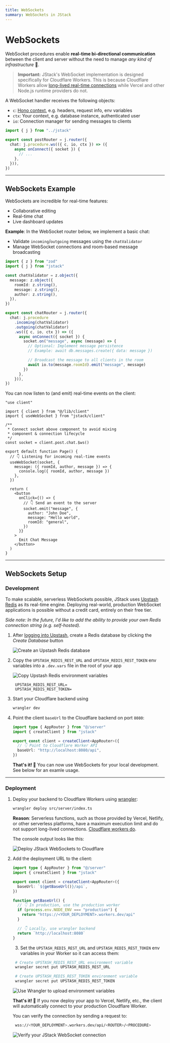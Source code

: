```yaml
---
title: WebSockets
summary: WebSockets in JStack
---
```


# WebSockets

WebSocket procedures enable **real-time bi-directional communication** between the client and server without the need to manage _any kind of infrastructure_ 🥳.

> **Important:** JStack's WebSocket implementation is designed specifically for Cloudflare Workers. This is because Cloudflare Workers allow [long-lived real-time connections](https://developers.cloudflare.com/workers/runtime-apis/websockets/) while Vercel and other Node.js runtime providers do not.

A WebSocket handler receives the following objects:

- `c`: [Hono context](https://hono.dev/docs/api/context), e.g. headers, request info, env variables
- `ctx`: Your context, e.g. database instance, authenticated user
- `io`: Connection manager for sending messages to clients

```ts {4}
import { j } from "../jstack"

export const postRouter = j.router({
  chat: j.procedure.ws(({ c, io, ctx }) => ({
    async onConnect({ socket }) {
      // ...
    },
  })),
})
```

---

## WebSockets Example

WebSockets are incredible for real-time features:

- Collaborative editing
- Real-time chat
- Live dashboard updates

**Example**: In the WebSocket router below, we implement a basic chat:

- Validate `incoming`/`outgoing` messages using the `chatValidator`
- Manage WebSocket connections and room-based message broadcasting

```ts server/routers/chat-router.ts /chatValidator/
import { z } from "zod"
import { j } from "jstack"

const chatValidator = z.object({
  message: z.object({
    roomId: z.string(),
    message: z.string(),
    author: z.string(),
  }),
})

export const chatRouter = j.router({
  chat: j.procedure
    .incoming(chatValidator)
    .outgoing(chatValidator)
    .ws(({ c, io, ctx }) => ({
      async onConnect({ socket }) {
        socket.on("message", async (message) => {
          // Optional: Implement message persistence
          // Example: await db.messages.create({ data: message })

          // Broadcast the message to all clients in the room
          await io.to(message.roomId).emit("message", message)
        })
      },
    })),
})
```

You can now listen to (and emit) real-time events on the client:

```tsx app/page.tsx {4,10,13-18,23-28}
"use client"

import { client } from "@/lib/client"
import { useWebSocket } from "jstack/client"

/**
 * Connect socket above component to avoid mixing
 * component & connection lifecycle
 */
const socket = client.post.chat.$ws()

export default function Page() {
  // 👇 Listening for incoming real-time events
  useWebSocket(socket, {
    message: ({ roomId, author, message }) => {
      console.log({ roomId, author, message })
    },
  })

  return (
    <button
      onClick={() => {
        // 👇 Send an event to the server
        socket.emit("message", {
          author: "John Doe",
          message: "Hello world",
          roomId: "general",
        })
      }}
    >
      Emit Chat Message
    </button>
  )
}
```

---

## WebSockets Setup

### Development

To make scalable, serverless WebSockets possible, JStack uses [Upstash Redis](https://upstash.com/) as its real-time engine. Deploying real-world, production WebSocket applications is possible without a credit card, entirely on their free tier.

_Side note: In the future, I'd like to add the ability to provide your own Redis connection string (e.g. self-hosted)._

1. After [logging into Upstash](https://upstash.com/), create a Redis database by clicking the _Create Database_ button

   <Frame>
     <Image src="/create-redis-db.png" alt="Create an Upstash Redis database" />
   </Frame>

2. Copy the `UPSTASH_REDIS_REST_URL` and `UPSTASH_REDIS_REST_TOKEN` env variables into a `.dev.vars` file in the root of your app

   <Frame>
     <Image src="/copy-redis-env-variables.png" alt="Copy Upstash Redis environment variables" />
   </Frame>

   ```plaintext .dev.vars
    UPSTASH_REDIS_REST_URL=
    UPSTASH_REDIS_REST_TOKEN=
   ```

3. Start your Cloudflare backend using

   ```bash Terminal
   wrangler dev
   ```

4. Point the client `baseUrl` to the Cloudflare backend on port `8080`:

   ```ts {5-6}
   import type { AppRouter } from "@/server"
   import { createClient } from "jstack"

   export const client = createClient<AppRouter>({
     // 👇 Point to Cloudflare Worker API
     baseUrl: "http://localhost:8080/api",
   })
   ```

   **That's it! 🎉** You can now use WebSockets for your local development. See below for an examle usage.

---

### Deployment

1. Deploy your backend to Cloudflare Workers using [wrangler](https://developers.cloudflare.com/workers/wrangler/):

   ```bash Terminal
   wrangler deploy src/server/index.ts
   ```

   **Reason**: Serverless functions, such as those provided by Vercel, Netlify, or other serverless platforms, have a maximum execution limit and do not support long-lived connections. [Cloudflare workers do](https://developers.cloudflare.com/workers/runtime-apis/websockets/).

   The console output looks like this:

   <Frame>
     <Image src="/cf-deployment-url.png" alt="Deploy JStack WebSockets to Cloudflare" />
   </Frame>

2. Add the deployment URL to the client:

   ```ts lib/client.ts {5,8-16}
   import type { AppRouter } from "@/server"
   import { createClient } from "jstack"

   export const client = createClient<AppRouter>({
     baseUrl: `${getBaseUrl()}/api`,
   })

   function getBaseUrl() {
     // 👇 In production, use the production worker
     if (process.env.NODE_ENV === "production") {
       return "https://<YOUR_DEPLOYMENT>.workers.dev/api"
     }

     // 👇 Locally, use wrangler backend
     return `http://localhost:8080`
   }
   ```

   3. Set the `UPSTASH_REDIS_REST_URL` and `UPSTASH_REDIS_REST_TOKEN` env variables in your Worker so it can access them:

   ```bash Terminal
    # Create UPSTASH_REDIS_REST_URL environment variable
    wrangler secret put UPSTASH_REDIS_REST_URL

    # Create UPSTASH_REDIS_REST_TOKEN environment variable
    wrangler secret put UPSTASH_REDIS_REST_TOKEN
   ```

   <Frame>
     <Image src="/wrangler-secret-put.png" alt="Use Wrangler to upload environment variables" />
   </Frame>

   **That's it! 🎉** If you now deploy your app to Vercel, Netlify, etc., the client will automatically connect to your production Cloudflare Worker.

   You can verify the connection by sending a request to:

   ```bash
    wss://<YOUR_DEPLOYMENT>.workers.dev/api/<ROUTER>/<PROCEDURE>
   ```

   <Frame>
     <Image src="/verify-ws-connection.png" alt="Verify your JStack WebSocket connection" />
   </Frame>